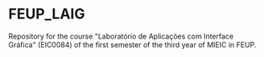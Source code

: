 # FEUP_LAIG
Repository for the course "Laboratório de Aplicações com Interface Gráfica" (EIC0084) of the first semester of the third year of MIEIC in FEUP.
